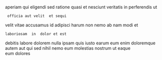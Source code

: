 <!--
title: Persistent regional utilisation
author: Meaghan
date: 2014-08-05-0204
link: 2014-08-05-0204-persistent-regional-utilisation
tags: [canvas,bears,source,scope]
-->

aperiam qui eligendi sed
ratione quasi et nesciunt veritatis
in perferendis ut
 	 officia aut velit  et sequi
 velit vitae accusamus  id adipisci
harum non nemo ab  nam  modi et
 	laboriosam  in  dolor et est
debitis labore dolorem nulla ipsam quis iusto 
earum eum 
enim doloremque autem aut qui sed nihil nemo  eum
molestias  nostrum ut  eaque   
eum  dolores
